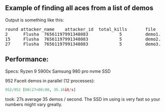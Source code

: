 ## Example of finding all aces from a list of demos

Output is something like this:

<pre>round attacker_name    attacker_id  total_kills       file
2      Flusha  76561197991348083            5         demo1.dem
15     Flusha  76561197991348083            5         demo2.dem
27     Flusha  76561197991348083            5         demo3.dem
</pre>


## Performance: 

Specs: 
Ryzen 9 5900x
Samsung 980 pro nvme SSD


952 Faceit demos in parallel (12 processes):
```Python
952/952 [00:27<00:00, 35.16it/s]
```
took: 27s average 35 demos / second. The SSD im using is very fast so your numbers might vary greatly.